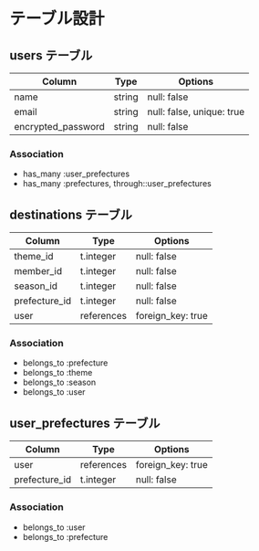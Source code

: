 # テーブル設計

## users テーブル

| Column                | Type   | Options                  |
| --------------------- | ------ | ------------------------ |
| name                  | string | null: false              |
| email                 | string | null: false, unique: true|
| encrypted_password    | string | null: false              |

### Association

- has_many :user_prefectures
- has_many :prefectures, through::user_prefectures

## destinations テーブル

| Column                | Type       | Options           |
| --------------------- | ---------- | ----------------- |
| theme_id              | t.integer  | null: false       |
| member_id             | t.integer  | null: false       |
| season_id             | t.integer  | null: false       |
| prefecture_id         | t.integer  | null: false       |
| user                  | references | foreign_key: true |

### Association
- belongs_to :prefecture
- belongs_to :theme
- belongs_to :season
- belongs_to :user

## user_prefectures テーブル

| Column           | Type       | Options           |
| ---------------- | ---------- | ----------------- |
| user             | references | foreign_key: true |
| prefecture_id    | t.integer  | null: false       |

### Association
- belongs_to :user
- belongs_to :prefecture
